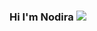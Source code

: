 ### Hi I'm Nodira <img src="https://giphy.com/embed/oOWN56iC9dAyD2ULYr" ><a href="https://giphy.com/gifs/titounis-oOWN56iC9dAyD2ULYr"></a>
<!--
**NodiraNodira/NodiraNodira** is a ✨ _special_ ✨ repository because its `README.md` (this file) appears on your GitHub profile.

Here are some ideas to get you started:

- 🔭 I’m currently working on ...
- 🌱 I’m currently learning ...
- 👯 I’m looking to collaborate on ...
- 🤔 I’m looking for help with ...
- 💬 Ask me about ...
- 📫 How to reach me: ...
- 😄 Pronouns: ...
- ⚡ Fun fact: ...
-->
